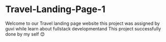 # Travel-Landing-Page-1


Welcome to our Travel  landing page website  this project was assigned by guvi while learn about fullstack developmentand This project successfully done by my self 😊
